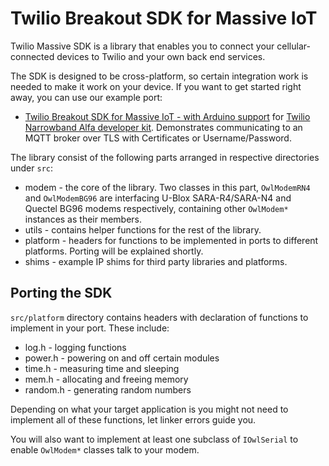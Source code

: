 # Twilio Breakout SDK for Massive IoT
Twilio Massive SDK is a library that enables you to connect your cellular-connected devices to Twilio and your own back end services.

The SDK is designed to be cross-platform, so certain integration work is needed to make it work on your device. If you want to get started right away, you can use our example port:

  * [Twilio Breakout SDK for Massive IoT - with Arduino support](https://github.com/twilio/Breakout_Massive_SDK_Arduino) for [Twilio Narrowband Alfa developer kit](https://www.twilio.com/docs/wireless/quickstart/alfa-developer-kit). Demonstrates communicating to an MQTT broker over TLS with Certificates or Username/Password.

The library consist of the following parts arranged in respective directories under `src`:

 * modem - the core of the library. Two classes in this part, `OwlModemRN4` and `OwlModemBG96` are interfacing U-Blox SARA-R4/SARA-N4 and Quectel BG96 modems respectively, containing other `OwlModem*` instances as their members.
 * utils - contains helper functions for the rest of the library.
 * platform - headers for functions to be implemented in ports to different platforms. Porting will be explained shortly.
 * shims - example IP shims for third party libraries and platforms.

## Porting the SDK

`src/platform` directory contains headers with declaration of functions to implement in your port. These include:

  * log.h - logging functions
  * power.h - powering on and off certain modules
  * time.h - measuring time and sleeping
  * mem.h - allocating and freeing memory
  * random.h - generating random numbers

Depending on what your target application is you might not need to implement all of these functions, let linker errors guide you.

You will also want to implement at least one subclass of `IOwlSerial` to enable `OwlModem*` classes talk to your modem.
